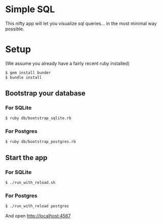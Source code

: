 Simple SQL
==========

This nifty app will let you visualize sql queries... in the most minimal way possible.

Setup
=====
(We assume you already have a fairly recent ruby installed)

```bash
$ gem install bunder
$ bundle install
```

## Bootstrap your database

### For SQLite
```bash
$ ruby db/bootstrap_sqlite.rb
```

### For Postgres
```bash
$ ruby db/bootstrap_postgres.rb
```

## Start the app

### For SQLite
```bash
$ ./run_with_reload.sh
```

### For Postgres
```bash
$ ./run_with_reload postgres
```


And open [http://localhost:4567](http://localhost:4567)
